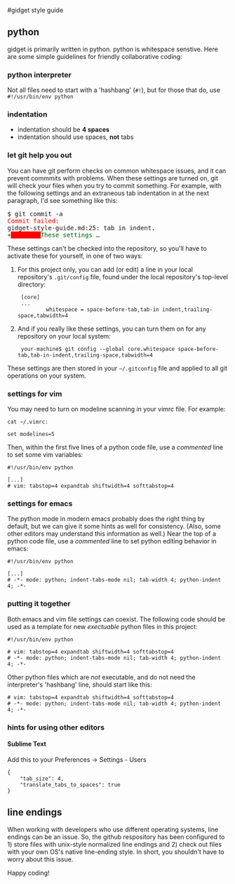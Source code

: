 #gidget style guide

## python
gidget is primarily written in python.  python is whitespace senstive.  Here are some simple guidelines for friendly collaborative coding:


### python interpreter
Not all files need to start with a 'hashbang' (`#!`), but for those that do, use `#!/usr/bin/env python`

### indentation
- indentation should be **4 spaces**
- indentation should use spaces, **not** tabs

### let git help you out
You can have git perform checks on common whitespace issues, and it can prevent commmits with problems. When these settings are turned on, git will check your files when you try to commit something.  For example, with the following settings and an extraneous tab indentation in at the next paragraph, I'd see something like this:

<pre>
$ git commit -a
<font color="red">Commit failed:</font>
gidget-style-guide.md:25: tab in indent.
<font style="color: darkgreen">+</font><font style="background-color: red">&nbsp;&nbsp;&nbsp;&nbsp;&nbsp;&nbsp;&nbsp;&nbsp;</font><font style="color: darkgreen">These settings &hellip; </font>
</pre>


These settings can't be checked into the repository, so you'll have to activate these for yourself, in one of two ways:

1. For this project only, you can add (or edit) a line in your local repository's `.git/config` file, found under the local repository's top-level directory:

        [core]
        ...
                whitespace = space-before-tab,tab-in indent,trailing-space,tabwidth=4

2. And if you really like these settings, you can turn them on for any repository on your local system:

        your-machine$ git config --global core.whitespace space-before-tab,tab-in-indent,trailing-space,tabwidth=4
 These settings are then stored in your `~/.gitconfig` file and applied to all git operations on your system.


### settings for vim
You may need to turn on modeline scanning in your vimrc file.  For example:

```
cat ~/.vimrc:

set modelines=5
```

Then, within the first five lines of a python code file, use a _commented_ line to set some vim variables:

```
#!/usr/bin/env python

[...]
# vim: tabstop=4 expandtab shiftwidth=4 softtabstop=4

```

### settings for emacs
The python mode in modern emacs probably does the right thing by default, but we can give it some hints as well for consistency.  (Also, some other editors may understand this information as well.)  Near the top of a python code file, use a _commented_ line to set python editing behavior in emacs:

```
#!/usr/bin/env python

[...]
# -*- mode: python; indent-tabs-mode nil; tab-width 4; python-indent 4; -*-

```

### putting it together
Both emacs and vim file settings can coexist.  The following code should be used as a template for new _exectuable_ python files in this project:

```
#!/usr/bin/env python

# vim: tabstop=4 expandtab shiftwidth=4 softtabstop=4
# -*- mode: python; indent-tabs-mode nil; tab-width 4; python-indent 4; -*-

```

Other python files which are _not_ executable, and do not need the interpreter's 'hashbang' line, should start like this:

```
# vim: tabstop=4 expandtab shiftwidth=4 softtabstop=4
# -*- mode: python; indent-tabs-mode nil; tab-width 4; python-indent 4; -*-

```

### hints for using other editors

#### Sublime Text


Add this to your Preferences -> Settings - Users
```
{
	"tab_size": 4,
    "translate_tabs_to_spaces": true
}
```

## line endings

When working with developers who use different operating systems, line endings can be an issue. So, the github respository has been configured to 1) store files with unix-style normalized line endings and 2) check out files with your own OS's native line-ending style. In short, you shouldn't have to worry about this issue.


Happy coding!

